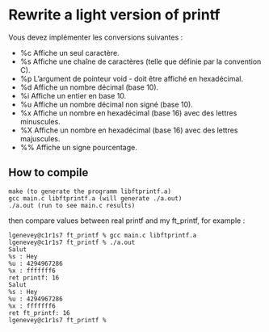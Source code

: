 # Rewrite a light version of printf
Vous devez implémenter les conversions suivantes :
- %c Affiche un seul caractère.
- %s Affiche une chaîne de caractères (telle que définie par la convention C).
- %p L’argument de pointeur void -  doit être affiché en hexadécimal.
- %d Affiche un nombre décimal (base 10).
- %i Affiche un entier en base 10.
- %u Affiche un nombre décimal non signé (base 10).
- %x Affiche un nombre en hexadécimal (base 16) avec des lettres minuscules.
- %X Affiche un nombre en hexadécimal (base 16) avec des lettres majuscules.
- %% Affiche un signe pourcentage.

## How to compile
```
make (to generate the programm libftprintf.a)
gcc main.c libftprintf.a (will generate ./a.out)
./a.out (run to see main.c results)
```
then compare values between real printf and my ft_printf, for example :
```
lgenevey@c1r1s7 ft_printf % gcc main.c libftprintf.a
lgenevey@c1r1s7 ft_printf % ./a.out
Salut
%s : Hey
%u : 4294967286
%x : fffffff6
ret printf: 16
Salut
%s : Hey
%u : 4294967286
%x : fffffff6
ret ft_printf: 16
lgenevey@c1r1s7 ft_printf %
```